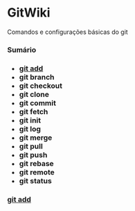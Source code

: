 # GitWiki
Comandos e configurações básicas do git

<h3>Sumário<h3>
<ul>
  <li><a href ="add"> git add</a></li>
  <li>git branch</li>
  <li>git checkout</li>
  <li>git clone</li>
  <li>git commit</li>
  <li>git fetch</li>
  <li>git init</li>
  <li>git log</li>
  <li>git merge</li>
  <li>git pull</li> 
  <li>git push</li>
  <li>git rebase</li>
  <li>git remote</li>
  <li>git status</li>
</ul>

<h3><a href="add">git add</a></h3>
